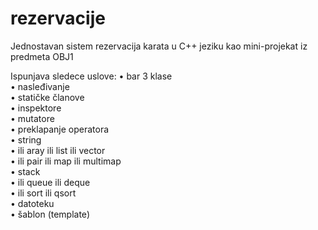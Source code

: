 # rezervacije
Jednostavan sistem rezervacija karata u C++ jeziku kao mini-projekat iz predmeta OBJ1

Ispunjava sledece uslove:
• bar 3 klase  
• nasleđivanje  
• statičke članove  
• inspektore  
• mutatore  
• preklapanje operatora  
• string  
• ili aray ili list ili vector  
• ili pair ili map ili multimap  
• stack  
• ili queue ili deque  
• ili sort ili qsort  
• datoteku  
• šablon (template)  
